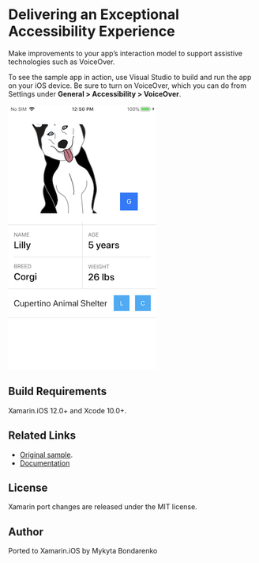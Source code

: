 Delivering an Exceptional Accessibility Experience
============

Make improvements to your app’s interaction model to support assistive technologies such as VoiceOver.

To see the sample app in action, use Visual Studio to build and run the app on your iOS device. Be sure to turn on VoiceOver, which you can do from Settings under **General > Accessibility > VoiceOver**.

![Demonstration of accessibility](Screenshots/screenshot-1.png)

Build Requirements
-------

Xamarin.iOS 12.0+ and Xcode 10.0+.

Related Links
-------

- [Original sample](https://developer.apple.com/documentation/uikit/accessibility/delivering_an_exceptional_accessibility_experience).
- [Documentation](https://developer.apple.com/documentation/uikit/accessibility)

License
-------

Xamarin port changes are released under the MIT license.

Author
------

Ported to Xamarin.iOS by Mykyta Bondarenko
